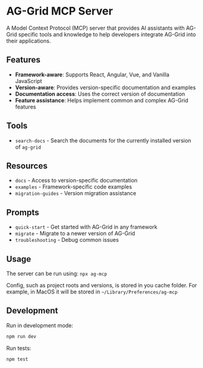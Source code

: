 # AG-Grid MCP Server

A Model Context Protocol (MCP) server that provides AI assistants with AG-Grid specific tools and knowledge to help developers integrate AG-Grid into their applications.

## Features

- **Framework-aware**: Supports React, Angular, Vue, and Vanilla JavaScript
- **Version-aware**: Provides version-specific documentation and examples
- **Documentation access**: Uses the correct version of documentation
- **Feature assistance**: Helps implement common and complex AG-Grid features

## Tools

- `search-docs` - Search the documents for the currently installed version of `ag-grid`

## Resources

- `docs` - Access to version-specific documentation
- `examples` - Framework-specific code examples
- `migration-guides` - Version migration assistance

## Prompts

- `quick-start` - Get started with AG-Grid in any framework
- `migrate` - Migrate to a newer version of AG-Grid
- `troubleshooting` - Debug common issues

## Usage

The server can be run using: `npx ag-mcp`

Config, such as project roots and versions, is stored in you cache folder. For example, in MacOS it will be stored in `~/Library/Preferences/ag-mcp`

## Development

Run in development mode:
```bash
npm run dev
```

Run tests:
```bash
npm test
```

